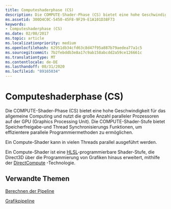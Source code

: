 ```yaml
---
title: Computeshaderphase (CS)
description: Die COMPUTE-Shader-Phase (CS) bietet eine hohe Geschwindigkeit für das allgemeine Computing und nutzt die große Anzahl paralleler Prozessoren auf der GPU (Graphics Processing Unit).
ms.assetid: 300D4C0C-5450-45F8-9F29-E1A101D38F73
keywords:
- Computeshaderphase (CS)
ms.date: 02/08/2017
ms.topic: article
ms.localizationpriority: medium
ms.openlocfilehash: 62951db34cfd63c8d47f95a887b79aedea77a1c5
ms.sourcegitcommit: 7b2febddb3e8a17c9ab158abcdd2a59ce126661c
ms.translationtype: MT
ms.contentlocale: de-DE
ms.lasthandoff: 08/31/2020
ms.locfileid: "89165034"
---
```

# <a name="compute-shader-cs-stage"></a>Computeshaderphase (CS)


Die COMPUTE-Shader-Phase (CS) bietet eine hohe Geschwindigkeit für das allgemeine Computing und nutzt die große Anzahl paralleler Prozessoren auf der GPU (Graphics Processing Unit). Die COMPUTE-Shader-Stufe bietet Speicherfreigabe-und Thread Synchronisierungs Funktionen, um effizientere parallele Programmiermethoden zu ermöglichen.

Ein Compute-Shader kann in vielen Threads parallel ausgeführt werden.

Ein Compute-Shader ist eine [HLSL](/windows/desktop/direct3dhlsl/dx-graphics-hlsl)-programmierbare Shader-Stufe, die Direct3D über die Programmierung von Grafiken hinaus erweitert, mithilfe der [DirectCompute](https://blogs.msdn.com/b/chuckw/archive/2010/07/14/directcompute.aspx) -Technologie.

## <a name="span-idrelated-topicsspanrelated-topics"></a><span id="related-topics"></span>Verwandte Themen


[Berechnen der Pipeline](compute-pipeline.md)

[Grafikpipeline](graphics-pipeline.md)

 

 
